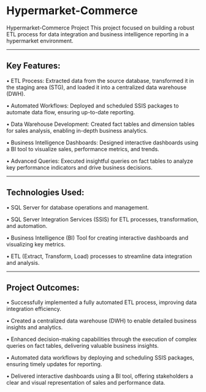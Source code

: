 # Hypermarket-Commerce

Hypermarket-Commerce Project
This project focused on building a robust ETL process for data integration and business intelligence reporting in a hypermarket environment.
________________________________________
## Key Features:
•	ETL Process: Extracted data from the source database, transformed it in the staging area (STG), and loaded it into a centralized data warehouse (DWH).

•	Automated Workflows: Deployed and scheduled SSIS packages to automate data flow, ensuring up-to-date reporting.

•	Data Warehouse Development: Created fact tables and dimension tables for sales analysis, enabling in-depth business analytics.

•	Business Intelligence Dashboards: Designed interactive dashboards using a BI tool to visualize sales, performance metrics, and trends.

•	Advanced Queries: Executed insightful queries on fact tables to analyze key performance indicators and drive business decisions.
_______________________________________
## Technologies Used:
•	SQL Server for database operations and management.

•	SQL Server Integration Services (SSIS) for ETL processes, transformation, and automation.

•	Business Intelligence (BI) Tool for creating interactive dashboards and visualizing key metrics.

•	ETL (Extract, Transform, Load) processes to streamline data integration and analysis.
________________________________________
## Project Outcomes:
•	Successfully implemented a fully automated ETL process, improving data integration efficiency.

•	Created a centralized data warehouse (DWH) to enable detailed business insights and analytics.

•	Enhanced decision-making capabilities through the execution of complex queries on fact tables, delivering valuable business insights.

•	Automated data workflows by deploying and scheduling SSIS packages, ensuring timely updates for reporting.

•	Delivered interactive dashboards using a BI tool, offering stakeholders a clear and visual representation of sales and performance data.
